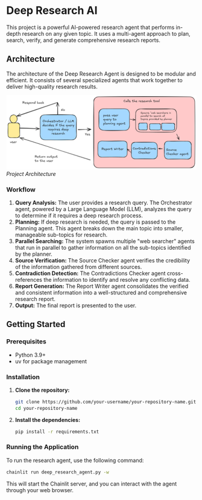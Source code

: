 # Deep Research AI

This project is a powerful AI-powered research agent that performs in-depth research on any given topic. It uses a multi-agent approach to plan, search, verify, and generate comprehensive research reports.

## Architecture

The architecture of the Deep Research Agent is designed to be modular and efficient. It consists of several specialized agents that work together to deliver high-quality research results.

![Project Architecture](./public/architecture.png)
_Project Architecture_

### Workflow

1.  **Query Analysis:** The user provides a research query. The Orchestrator agent, powered by a Large Language Model (LLM), analyzes the query to determine if it requires a deep research process.
2.  **Planning:** If deep research is needed, the query is passed to the Planning agent. This agent breaks down the main topic into smaller, manageable sub-topics for research.
3.  **Parallel Searching:** The system spawns multiple "web searcher" agents that run in parallel to gather information on all the sub-topics identified by the planner.
4.  **Source Verification:** The Source Checker agent verifies the credibility of the information gathered from different sources.
5.  **Contradiction Detection:** The Contradictions Checker agent cross-references the information to identify and resolve any conflicting data.
6.  **Report Generation:** The Report Writer agent consolidates the verified and consistent information into a well-structured and comprehensive research report.
7.  **Output:** The final report is presented to the user.

## Getting Started

### Prerequisites

- Python 3.9+
- uv for package management

### Installation

1. **Clone the repository:**

   ```bash
   git clone https://github.com/your-username/your-repository-name.git
   cd your-repository-name
   ```

2. **Install the dependencies:**
   ```bash
   pip install -r requirements.txt
   ```

### Running the Application

To run the research agent, use the following command:

```bash
chainlit run deep_research_agent.py -w
```

This will start the Chainlit server, and you can interact with the agent through your web browser.
